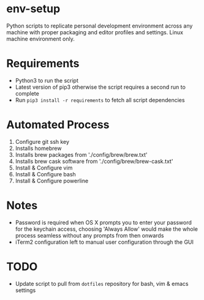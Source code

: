 # env-setup

Python scripts to replicate personal development environment across any machine with proper packaging and editor profiles and settings. Linux machine environment only.

# Requirements
- Python3 to run the script
- Latest version of pip3 otherwise the script requires a second run to complete
- Run `pip3 install -r requirements` to fetch all script dependencies

# Automated Process
1. Configure git ssh key
2. Installs homebrew 
3. Installs brew packages from './config/brew/brew.txt'
4. Installs brew cask software from './config/brew/brew-cask.txt'
5. Install & Configure vim
6. Install & Configure bash
7. Install & Configure powerline

# Notes
- Password is required when OS X prompts you to enter your password for the keychain access, choosing 'Always Allow' would make the whole process seamless without any prompts from then onwards
- iTerm2 configuration left to manual user configuration through the GUI

# TODO
- Update script to pull from `dotfiles` repository for bash, vim & emacs settings
